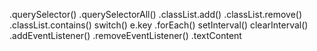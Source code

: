 .querySelector()
.querySelectorAll()
.classList.add()
.classList.remove()
.classList.contains()
switch()
e.key
.forEach()
setInterval()
clearInterval()
.addEventListener()
.removeEventListener()
.textContent